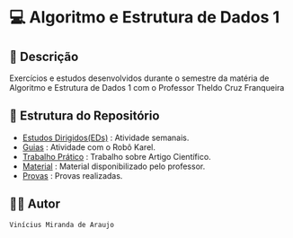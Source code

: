 # 💻 Algoritmo e Estrutura de Dados 1

## 📃 Descrição

Exercícios e estudos desenvolvidos durante o semestre da matéria de Algoritmo e Estrutura de Dados 1 com o Professor
Theldo Cruz Franqueira

## 📑 Estrutura do Repositório

- [Estudos Dirigidos(EDs)](/1_Periodo/AEDs_I/EDs/) : Atividade semanais.
- [Guias](/1_Periodo/AEDs_I/AEDs_I/Guias/) : Atividade com o Robô Karel.
- [Trabalho Prático](/1_Periodo/AEDs_I/Trabalho_01/) : Trabalho sobre Artigo Científico.
- [Material](/1_Periodo/AEDs_I/AEDs_I/Material/) : Material disponibilizado pelo professor.
- [Provas](/1_Periodo/AEDs_I/AEDs_I/Provas/) : Provas realizadas.

## 👨‍💻 Autor

`Vinícius Miranda de Araujo`
